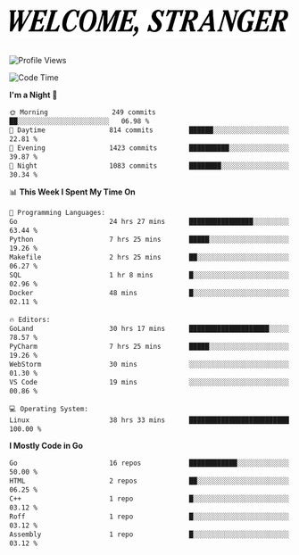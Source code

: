 <div>
  <picture>
    <source media="(prefers-color-scheme: dark)" srcset="./headers/welcome_white.png">
    <img alt="WELCOME, STRANGER" src="./headers/welcome.png" width="500">
  </picture>
</div>

<br>

![Profile Views](https://komarev.com/ghpvc/?username=darleet&color=blue)

<!--START_SECTION:waka-->
![Code Time](http://img.shields.io/badge/Code%20Time-726%20hrs%2044%20mins-blue)

**I'm a Night 🦉** 

```text
🌞 Morning                249 commits         ██░░░░░░░░░░░░░░░░░░░░░░░   06.98 % 
🌆 Daytime                814 commits         ██████░░░░░░░░░░░░░░░░░░░   22.81 % 
🌃 Evening                1423 commits        ██████████░░░░░░░░░░░░░░░   39.87 % 
🌙 Night                  1083 commits        ████████░░░░░░░░░░░░░░░░░   30.34 % 
```


📊 **This Week I Spent My Time On** 

```text
💬 Programming Languages: 
Go                       24 hrs 27 mins      ████████████████░░░░░░░░░   63.44 % 
Python                   7 hrs 25 mins       █████░░░░░░░░░░░░░░░░░░░░   19.26 % 
Makefile                 2 hrs 25 mins       ██░░░░░░░░░░░░░░░░░░░░░░░   06.27 % 
SQL                      1 hr 8 mins         █░░░░░░░░░░░░░░░░░░░░░░░░   02.96 % 
Docker                   48 mins             █░░░░░░░░░░░░░░░░░░░░░░░░   02.11 % 

🔥 Editors: 
GoLand                   30 hrs 17 mins      ████████████████████░░░░░   78.57 % 
PyCharm                  7 hrs 25 mins       █████░░░░░░░░░░░░░░░░░░░░   19.26 % 
WebStorm                 30 mins             ░░░░░░░░░░░░░░░░░░░░░░░░░   01.30 % 
VS Code                  19 mins             ░░░░░░░░░░░░░░░░░░░░░░░░░   00.86 % 

💻 Operating System: 
Linux                    38 hrs 33 mins      █████████████████████████   100.00 % 
```

**I Mostly Code in Go** 

```text
Go                       16 repos            ████████████░░░░░░░░░░░░░   50.00 % 
HTML                     2 repos             ██░░░░░░░░░░░░░░░░░░░░░░░   06.25 % 
C++                      1 repo              █░░░░░░░░░░░░░░░░░░░░░░░░   03.12 % 
Roff                     1 repo              █░░░░░░░░░░░░░░░░░░░░░░░░   03.12 % 
Assembly                 1 repo              █░░░░░░░░░░░░░░░░░░░░░░░░   03.12 % 
```




<!--END_SECTION:waka-->
